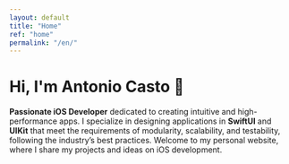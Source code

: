 ```yaml
---
layout: default
title: "Home"
ref: "home"
permalink: "/en/"
---
```

# Hi, I'm Antonio Casto 👋

**Passionate iOS Developer** dedicated to creating intuitive and high-performance apps.
I specialize in designing applications in **SwiftUI** and **UIKit** that meet the requirements of modularity, scalability, and testability,
following the industry’s best practices.
Welcome to my personal website, where I share my projects and ideas on iOS development.